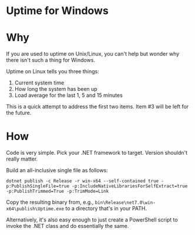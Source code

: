 # Uptime for Windows

# Why
If you are used to uptime on Unix/Linux, you can't help but wonder why there isn't such a thing for Windows.

Uptime on Linux tells you three things:
1. Current system time
2. How long the system has been up
3. Load average for the last 1, 5 and 15 minutes

This is a quick attempt to address the first two items. Item #3 will be left for the future.

# How
Code is very simple. Pick your .NET framework to target. Version shouldn't really matter.

Build an all-inclusive single file as follows:
```
dotnet publish -c Release -r win-x64 --self-contained true -p:PublishSingleFile=true -p:IncludeNativeLibrariesForSelfExtract=true -p:PublishTrimmed=True -p:TrimMode=Link
```

Copy the resulting binary from, e.g.,
`bin\Release\net7.0\win-x64\publish\Uptime.exe` to a directory that's in your PATH.


Alternatively, it's also easy enough to just create a PowerShell script to invoke the .NET class and do essentially the same.
